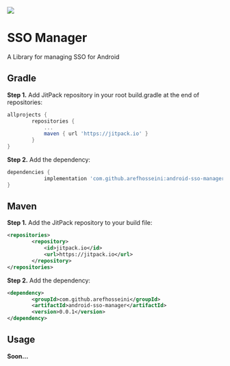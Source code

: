[![](https://jitpack.io/v/arefhosseini/android-sso-manager.svg)](https://jitpack.io/#arefhosseini/android-sso-manager)

SSO Manager
===========

A Library for managing SSO for Android

Gradle
--------

<b>Step 1.</b> Add JitPack repository in your root build.gradle at the end of repositories:

```groovy
allprojects {
		repositories {
			...
			maven { url 'https://jitpack.io' }
		}
}
```

<b>Step 2.</b> Add the dependency:

```groovy
dependencies {
	        implementation 'com.github.arefhosseini:android-sso-manager:0.0.1'
}
```

Maven
--------

<b>Step 1.</b> Add the JitPack repository to your build file:

```xml
<repositories>
		<repository>
		    <id>jitpack.io</id>
		    <url>https://jitpack.io</url>
		</repository>
</repositories>
```

<b>Step 2.</b> Add the dependency:

```xml
<dependency>
	    <groupId>com.github.arefhosseini</groupId>
	    <artifactId>android-sso-manager</artifactId>
	    <version>0.0.1</version>
</dependency>
```

Usage
------

<b>Soon...</b>
